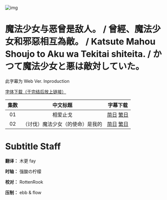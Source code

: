![img](https://p.inari.site/kitauji/pigeon/maho.webp)

# 魔法少女与恶曾是敌人。 / 曾經、魔法少女和邪惡相互為敵。 / Katsute Mahou Shoujo to Aku wa Tekitai shiteita. / かつて魔法少女と悪は敵対していた。

此字幕为 Web Ver. Inproduction

[字体下载（于完结后放上链接）]()

|集数|中文标题|字幕下载|
|:-:|:-:|:-:|
|01|相爱止戈|[简日](<[KitaujiSub] Katsute Mahou Shoujo to Aku wa Tekitai shiteita - 01.chs_jp.ass>) [繁日](<[KitaujiSub] Katsute Mahou Shoujo to Aku wa Tekitai shiteita - 01.cht_jp.ass>)|
|02|（讨伐）魔法少女（的使命）是我的|[简日](<[KitaujiSub] Katsute Mahou Shoujo to Aku wa Tekitai shiteita - 02.chs_jp.ass>) [繁日](<[KitaujiSub] Katsute Mahou Shoujo to Aku wa Tekitai shiteita - 02.cht_jp.ass>)|

# Subtitle Staff

**翻译：** 木更  fay

**时轴：** 强酸の柠檬

**校对：** RottenRook

**压制：** ebb & flow